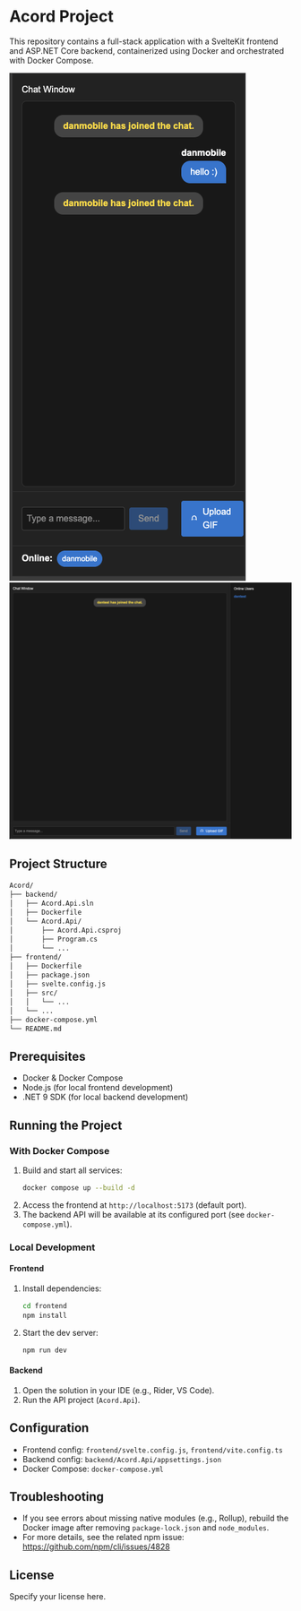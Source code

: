 # Acord Project

This repository contains a full-stack application with a SvelteKit frontend and ASP.NET Core backend, containerized using Docker and orchestrated with Docker Compose.

![mobile view](./docs/img/mobile_view.png)
![desktop view](./docs/img/desktop_view.png)

## Project Structure

```
Acord/
├── backend/
│   ├── Acord.Api.sln
│   ├── Dockerfile
│   └── Acord.Api/
│       ├── Acord.Api.csproj
│       ├── Program.cs
│       └── ...
├── frontend/
│   ├── Dockerfile
│   ├── package.json
│   ├── svelte.config.js
│   ├── src/
│   │   └── ...
│   └── ...
├── docker-compose.yml
└── README.md
```

## Prerequisites
- Docker & Docker Compose
- Node.js (for local frontend development)
- .NET 9 SDK (for local backend development)

## Running the Project

### With Docker Compose

1. Build and start all services:
   ```sh
   docker compose up --build -d
   ```
2. Access the frontend at `http://localhost:5173` (default port).
3. The backend API will be available at its configured port (see `docker-compose.yml`).

### Local Development

#### Frontend
1. Install dependencies:
   ```sh
   cd frontend
   npm install
   ```
2. Start the dev server:
   ```sh
   npm run dev
   ```

#### Backend
1. Open the solution in your IDE (e.g., Rider, VS Code).
2. Run the API project (`Acord.Api`).

## Configuration
- Frontend config: `frontend/svelte.config.js`, `frontend/vite.config.ts`
- Backend config: `backend/Acord.Api/appsettings.json`
- Docker Compose: `docker-compose.yml`

## Troubleshooting
- If you see errors about missing native modules (e.g., Rollup), rebuild the Docker image after removing `package-lock.json` and `node_modules`.
- For more details, see the related npm issue: https://github.com/npm/cli/issues/4828

## License
Specify your license here.
